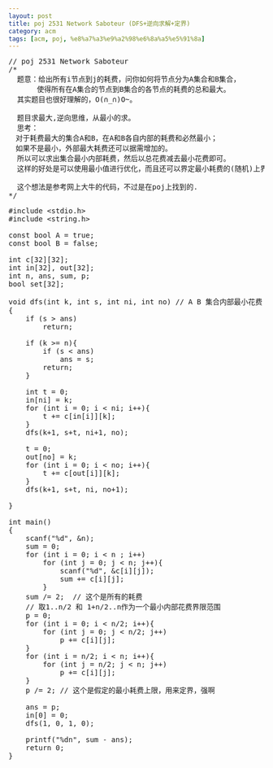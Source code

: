 ```yaml
---
layout: post
title: poj 2531 Network Saboteur (DFS+逆向求解+定界)
category: acm
tags: [acm, poj, %e8%a7%a3%e9%a2%98%e6%8a%a5%e5%91%8a]
---
```


<pre>// poj 2531 Network Saboteur
/*
  题意：给出所有i节点到j的耗费，问你如何将节点分为A集合和B集合，
　　　　使得所有在A集合的节点到B集合的各节点的耗费的总和最大。
  其实题目也很好理解的，O(∩_∩)O~。

  题目求最大,逆向思维，从最小的求。
  思考：
　对于耗费最大的集合A和B，在A和B各自内部的耗费和必然最小；
　如果不是最小，外部最大耗费还可以据需增加的。
  所以可以求出集合最小内部耗费，然后以总花费减去最小花费即可。
  这样的好处是可以使用最小值进行优化，而且还可以界定最小耗费的(随机)上界。

  这个想法是参考网上大牛的代码，不过是在poj上找到的.
*/</pre>
<!--more-->
<pre>#include &lt;stdio.h&gt;
#include &lt;string.h&gt;

const bool A = true;
const bool B = false;

int c[32][32];
int in[32], out[32];
int n, ans, sum, p;
bool set[32];

void dfs(int k, int s, int ni, int no) // A B 集合内部最小花费
{
    if (s &gt; ans)
        return;

    if (k &gt;= n){
        if (s &lt; ans)
            ans = s;
        return;
    }

    int t = 0;
    in[ni] = k;
    for (int i = 0; i &lt; ni; i++){
        t += c[in[i]][k];
    }
    dfs(k+1, s+t, ni+1, no);

    t = 0;
    out[no] = k;
    for (int i = 0; i &lt; no; i++){
        t += c[out[i]][k];
    }
    dfs(k+1, s+t, ni, no+1);

}

int main()
{
    scanf("%d", &amp;n);
    sum = 0;
    for (int i = 0; i &lt; n ; i++)
        for (int j = 0; j &lt; n; j++){
            scanf("%d", &amp;c[i][j]);
            sum += c[i][j];
        }
    sum /= 2;  // 这个是所有的耗费
    // 取1..n/2 和 1+n/2..n作为一个最小内部花费界限范围
    p = 0;
    for (int i = 0; i &lt; n/2; i++){
        for (int j = 0; j &lt; n/2; j++)
            p += c[i][j];
    }
    for (int i = n/2; i &lt; n; i++){
        for (int j = n/2; j &lt; n; j++)
            p += c[i][j];
    }
    p /= 2; // 这个是假定的最小耗费上限，用来定界，强啊

    ans = p;
    in[0] = 0;
    dfs(1, 0, 1, 0);

    printf("%dn", sum - ans);
    return 0;
}</pre>
